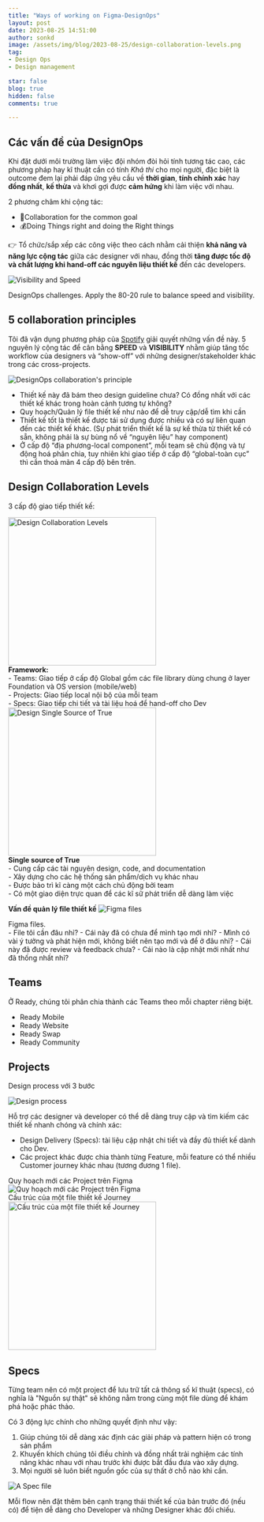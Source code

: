 ```yaml
---
title: "Ways of working on Figma-DesignOps"
layout: post
date: 2023-08-25 14:51:00
author: sonkd
image: /assets/img/blog/2023-08-25/design-collaboration-levels.png
tag:
- Design Ops
- Design management

star: false
blog: true
hidden: false
comments: true

---
```


## Các vấn đề của DesignOps

Khi đặt dưới môi trường làm việc đội nhóm đòi hỏi tính tương tác cao, các phương pháp hay kĩ thuật cần có tính *Khả thi* cho mọi người, đặc biệt là outcome đem lại phải đáp ứng yêu cầu về **thời gian**, **tính chính xác** hay **đồng nhất**, **kế thừa** và khơi gợi được **cảm hứng** khi làm việc với nhau.

2 phương châm khi cộng tác:
- 🎯Collaboration for the common goal
- 💰Doing Things right and doing the Right things

👉 Tổ chức/sắp xếp các công việc theo cách nhằm cải thiện **khả năng và năng lực cộng tác** giữa các designer với nhau, đồng thời **tăng được tốc độ và chất lượng khi hand-off các nguyên liệu thiết kế** đến các developers.

![Visibility and Speed](/assets/img/blog/2023-08-25/visibility-speed.png)
<figcaption>DesignOps challenges. Apply the 80-20 rule to balance speed and visibility.</figcaption>

## 5 collaboration principles

Tôi đã vận dụng phương pháp của [Spotify](https://spotify.design/article/how-spotify-organises-work-in-figma-to-improve-collaboration) giải quyết những vấn đề này. 5 nguyên lý cộng tác để cân bằng **SPEED** và **VISIBILITY** nhằm giúp tăng tốc workflow của designers và “show-off” với những designer/stakeholder khác trong các cross-projects.

![DesignOps collaboration's principle](/assets/img/blog/designops-principles.png)
- Thiết kế này đã bám theo design guideline chưa? Có đồng nhất với các thiết kế khác trong hoàn cảnh tương tự không?
- Quy hoạch/Quản lý file thiết kế như nào để dễ truy cập/dễ tìm khi cần
- Thiết kế tốt là thiết kế được tái sử dụng được nhiều và có sự liên quan đến các thiết kế khác. (Sự phát triển thiết kế là sự kế thừa từ thiết kế có sẵn, không phải là sự bùng nổ về “nguyên liệu” hay component)
- Ở cấp độ “địa phương-local component”, mỗi team sẽ chủ động và tự động hoá phân chia, tuy nhiên khi giao tiếp ở cấp độ “global-toàn cục” thì cần thoả mãn 4 cấp độ bên trên.

## Design Collaboration Levels

3 cấp độ giao tiếp thiết kế:

<div class="side-by-side">
    <div class="toleft">
        <img class="image" src="/assets/img/blog/2023-08-25/design-collaboration-levels.png" alt="Design Collaboration Levels" style="height: 300px">
        <br>
        <b>Framework:</b><br>
        - Teams: Giao tiếp ở cấp độ Global gồm các file library dùng chung ở layer Foundation và OS version (mobile/web)<br>
        - Projects: Giao tiếp local nội bộ của mỗi team<br>
        - Specs: Giao tiếp chi tiết và tài liệu hoá để hand-off cho Dev<br>
    </div>
    <div class="toright">
        <img class="image" src="/assets/img/blog/2023-08-25/design-single-source-of-true.png" alt="Design Single Source of True" style="height: 300px">
        <br>
        <b>Single source of True</b><br>
        - Cung cấp các tài nguyên design, code, and documentation<br>
        - Xây dựng cho các hệ thống sản phẩm/dịch vụ khác nhau<br>
        - Được bảo trì kĩ càng một cách chủ động bởi team<br>
        - Có một giao diện trực quan để các kĩ sữ phát triển dễ dàng làm việc<br>
    </div>
</div>

**Vấn đề quản lý file thiết kế**
![Figma files](/assets/img/blog/2023-08-25/figma-files.png)
<figcaption>Figma files.</figcaption>
- File tôi cần đâu nhỉ?
- Cái này đã có chưa để mình tạo mới nhỉ?
- Mình có vài ý tưởng và phát hiện mới, không biết nên tạo mới và để ở đâu nhỉ?
- Cái này đã được review và feedback chưa?
- Cái nào là cập nhật mới nhất như đã thống nhất nhỉ?

## Teams

Ở Ready, chúng tôi phân chia thành các Teams theo mỗi chapter riêng biệt.

- Ready Mobile
- Ready Website
- Ready Swap   
- Ready Community

## Projects

Design process với 3 bước

![Design process](/assets/img/blog/2023-08-25/ready-design-process.png)

Hỗ trợ các designer và developer có thể dễ dàng truy cập và tìm kiếm các thiết kế nhanh chóng và chính xác:

- Design Delivery (Specs): tài liệu cập nhật chi tiết và đầy đủ thiết kế dành cho Dev.
- Các project khác được chia thành từng Feature, mỗi feature có thể nhiều Customer journey khác nhau (tương đương 1 file).

<div class="side-by-side">
    <div class="toleft">
        Quy hoạch mới các Project trên Figma 
        <img class="image" src="/assets/img/blog/2023-08-25/figma-files-structure.png" alt="Quy hoạch mới các Project trên Figma">
        <br>
    </div>
    <div class="toright">
        Cấu trúc của một file thiết kế Journey <br>
        <img class="image" src="/assets/img/blog/2023-08-25/journey-file-structure.png" alt="Cấu trúc của một file thiết kế Journey" style="height: 300px">
    </div>
</div>


## Specs

Từng team nên có một project để lưu trữ tất cả thông số kĩ thuật (specs), có nghĩa là "Nguồn sự thật" sẽ không nằm trong cùng một file dùng để khám phá hoặc phác thảo.  

Có 3 động lực chính cho những quyết định như vậy:

1. Giúp chúng tôi dễ dàng xác định các giải pháp và pattern hiện có trong sản phẩm
2. Khuyến khích chúng tôi điều chỉnh và đồng nhất trải nghiệm các tính năng khác nhau với nhau trước khi được bắt đầu đưa vào xây dựng.
3. Mọi người sẽ luôn biết nguồn gốc của sự thất ở chỗ nào khi cần.

![A Spec file](/assets/img/blog/2023-08-25/specs-file.png)
<figcaption>Mỗi flow nên đặt thêm bên cạnh trạng thái thiết kế của bản trước đó (nếu có) để tiện dễ dàng cho Developer và những Designer khác đối chiếu.</figcaption>